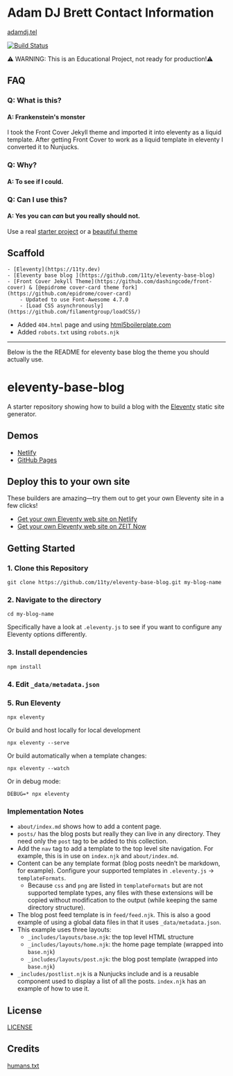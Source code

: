 # Adam DJ Brett Contact Information
[adamdj.tel](https://www.adamdj.tel)

[![Build Status](https://travis-ci.org/adamdjbrett/adamdj-tel-11ty.svg?branch=master)](https://travis-ci.org/adamdjbrett/adamdj-tel-11ty)

⚠️ WARNING: This is an Educational Project, not ready for production!⚠️

## FAQ
### Q:  What is this?
#### A: Frankenstein's monster
I took the Front Cover Jekyll theme and imported it into eleventy as a liquid template. After getting Front Cover to work as a liquid template in eleventy I converted it to Nunjucks.

### Q: Why?
#### A: To see if I could.

### Q: Can I use this?
#### A: Yes you can _can_ but you really should  not.
Use a real [starter project](https://www.11ty.dev/docs/starter/) or a [beautiful theme](https://jamstackthemes.dev/)

## Scaffold
	- [Eleventy](https://11ty.dev)
	- [Eleventy base blog ](https://github.com/11ty/eleventy-base-blog)
	- [Front Cover Jekyll Theme](https://github.com/dashingcode/front-cover) & [@epidrome cover-card theme fork](https://github.com/epidrome/cover-card)
		- Updated to use Font-Awesome 4.7.0
		- [Load CSS asynchronously](https://github.com/filamentgroup/loadCSS/)
- Added `404.html` page and using [html5boilerplate.com](https://html5boilerplate.com/)
- Added `robots.txt` using `robots.njk`

---
Below is the the README for eleventy base blog the theme you should actually use.
# eleventy-base-blog

A starter repository showing how to build a blog with the [Eleventy](https://github.com/11ty/eleventy) static site generator.


## Demos

* [Netlify](https://eleventy-base-blog.netlify.com/)
* [GitHub Pages](https://11ty.github.io/eleventy-base-blog/)

## Deploy this to your own site

These builders are amazing—try them out to get your own Eleventy site in a few clicks!

* [Get your own Eleventy web site on Netlify](https://app.netlify.com/start/deploy?repository=https://github.com/11ty/eleventy-base-blog)
* [Get your own Eleventy web site on ZEIT Now](https://zeit.co/new/project?template=11ty/eleventy-base-blog)

## Getting Started

### 1. Clone this Repository

```
git clone https://github.com/11ty/eleventy-base-blog.git my-blog-name
```


### 2. Navigate to the directory

```
cd my-blog-name
```

Specifically have a look at `.eleventy.js` to see if you want to configure any Eleventy options differently.

### 3. Install dependencies

```
npm install
```

### 4. Edit `_data/metadata.json`

### 5. Run Eleventy

```
npx eleventy
```

Or build and host locally for local development
```
npx eleventy --serve
```

Or build automatically when a template changes:
```
npx eleventy --watch
```

Or in debug mode:
```
DEBUG=* npx eleventy
```

### Implementation Notes

* `about/index.md` shows how to add a content page.
* `posts/` has the blog posts but really they can live in any directory. They need only the `post` tag to be added to this collection.
* Add the `nav` tag to add a template to the top level site navigation. For example, this is in use on `index.njk` and `about/index.md`.
* Content can be any template format (blog posts needn’t be markdown, for example). Configure your supported templates in `.eleventy.js` -> `templateFormats`.
	* Because `css` and `png` are listed in `templateFormats` but are not supported template types, any files with these extensions will be copied without modification to the output (while keeping the same directory structure).
* The blog post feed template is in `feed/feed.njk`. This is also a good example of using a global data files in that it uses `_data/metadata.json`.
* This example uses three layouts:
  * `_includes/layouts/base.njk`: the top level HTML structure
  * `_includes/layouts/home.njk`: the home page template (wrapped into `base.njk`)
  * `_includes/layouts/post.njk`: the blog post template (wrapped into `base.njk`)
* `_includes/postlist.njk` is a Nunjucks include and is a reusable component used to display a list of all the posts. `index.njk` has an example of how to use it.

## License
[LICENSE](LICENSE)

## Credits
[humans.txt](/pages/humans.njk)
